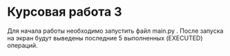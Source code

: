 # Курсовая работа 3

Для начала работы необходимо запустить файл main.py .
После запуска на экран будут выведены последние 5 выполненных (EXECUTED) операций.
